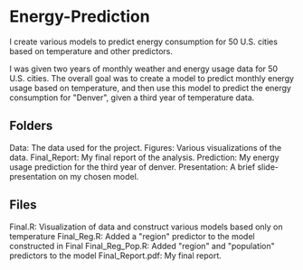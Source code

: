 # Energy-Prediction
I create various models to predict energy consumption for 50 U.S. cities based on temperature and other predictors.

I was given two years of monthly weather and energy usage data for 50 U.S. cities. The overall goal was to create a model to predict monthly energy usage based on temperature, and then use this model to predict the energy consumption for "Denver", given a third year of temperature data. 

## Folders
Data: The data used for the project.
Figures: Various visualizations of the data.
Final_Report: My final report of the analysis.
Prediction: My energy usage prediction for the third year of denver.
Presentation: A brief slide-presentation on my chosen model.

## Files
Final.R: Visualization of data and construct various models based only on temperature
Final_Reg.R: Added a "region" predictor to the model constructed in Final
Final_Reg_Pop.R: Added "region" and "population" predictors to the model
Final_Report.pdf: My final report.

